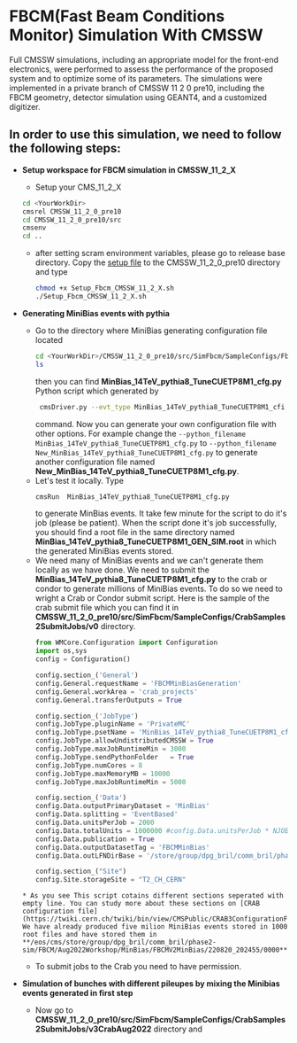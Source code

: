 # FBCM(Fast Beam Conditions Monitor) Simulation With CMSSW
Full CMSSW simulations, including an appropriate model for the front-end electronics, were performed to assess the performance of the proposed system and to optimize some of its parameters. The simulations were implemented in a private branch of CMSSW 11 2 0 pre10, including the FBCM geometry, detector simulation using GEANT4, and a customized digitizer. 
## In order to use this simulation, we need to follow the following steps:
* **Setup workspace for FBCM simulation in CMSSW_11_2_X**
  * Setup your CMS_11_2_X
   ```sh
   cd <YourWorkDir>
   cmsrel CMSSW_11_2_0_pre10
   cd CMSSW_11_2_0_pre10/src
   cmsenv
   cd ..
   ```
   *    after setting scram environment variables, please go to release base directory. Copy the [setup          file](https://github.com/m-sedghi/cmssw/blob/CMSSW_11_2_FbcmBcm1f/SimFbcm) to the  CMSSW_11_2_0_pre10 directory and type 
         ```sh
         chmod +x Setup_Fbcm_CMSSW_11_2_X.sh
         ./Setup_Fbcm_CMSSW_11_2_X.sh
        ```
   
* **Generating MiniBias events with pythia**
   * Go to the  directory where MiniBias generating configuration file located
     ```sh
     cd <YourWorkDir>/CMSSW_11_2_0_pre10/src/SimFbcm/SampleConfigs/Fbcm2022Aug
     ls
     ```
      then you can find **MinBias_14TeV_pythia8_TuneCUETP8M1_cfg.py** Python script which generated by 
       ```sh
        cmsDriver.py --evt_type MinBias_14TeV_pythia8_TuneCUETP8M1_cfi -s GEN,SIM --mc --fileout file:MinBias_14TeV_pythia8_TuneCUETP8M1_GEN_SIM.root --conditions auto:phase2_realistic --era Phase2  --datatier GEN-SIM --geometry Extended2026D81 --eventcontent FEVTDEBUG --pileup=NoPileUp --python_filename MinBias_14TeV_pythia8_TuneCUETP8M1_cfg.py --customise Configuration/DataProcessing/Utils.addMonitoring --nThreads 8 -n 40 --no_exe
        ```
       command. Now you can generate your own configuration file with other options. For example change the  `--python_filename MinBias_14TeV_pythia8_TuneCUETP8M1_cfg.py` to `--python_filename New_MinBias_14TeV_pythia8_TuneCUETP8M1_cfg.py` to generate another configuration file named **New_MinBias_14TeV_pythia8_TuneCUETP8M1_cfg.py**.
    * Let's test it locally. Type 
      ```sh
      cmsRun  MinBias_14TeV_pythia8_TuneCUETP8M1_cfg.py
      ```
      to generate MinBias events. It take few minute for the script to do it's job (please be patient). When the script done it's job successfully, you should find a root file in the same directory named **MinBias_14TeV_pythia8_TuneCUETP8M1_GEN_SIM.root** in which the generated MiniBias events stored.
     * We need many of MiniBias events and we can't generate them locally as we have done. We need to submit the **MinBias_14TeV_pythia8_TuneCUETP8M1_cfg.py** to the crab or condor to generate millions of MiniBias events. To do so we need to wright a Crab or Condor submit script. Here is the sample of the crab submit file which you can find it in  **CMSSW_11_2_0_pre10/src/SimFbcm/SampleConfigs/CrabSamples2SubmitJobs/v0** directory.
       ```py
       from WMCore.Configuration import Configuration
       import os,sys
       config = Configuration()

       config.section_('General')
       config.General.requestName = 'FBCMMinBiasGeneration'
       config.General.workArea = 'crab_projects'
       config.General.transferOutputs = True

       config.section_('JobType')
       config.JobType.pluginName = 'PrivateMC'
       config.JobType.psetName = 'MinBias_14TeV_pythia8_TuneCUETP8M1_cfg.py'
       config.JobType.allowUndistributedCMSSW = True
       config.JobType.maxJobRuntimeMin = 3000
       config.JobType.sendPythonFolder	 = True
       config.JobType.numCores = 8
       config.JobType.maxMemoryMB = 10000
       config.JobType.maxJobRuntimeMin = 5000

       config.section_('Data')
       config.Data.outputPrimaryDataset = 'MinBias'
       config.Data.splitting = 'EventBased'
       config.Data.unitsPerJob = 2000
       config.Data.totalUnits = 1000000 #config.Data.unitsPerJob * NJOBS
       config.Data.publication = True
       config.Data.outputDatasetTag = 'FBCMMinBias'
       config.Data.outLFNDirBase = '/store/group/dpg_bril/comm_bril/phase2-sim/FBCM/'

       config.section_("Site")
       config.Site.storageSite = "T2_CH_CERN"
       ```
      * As you see This script cotains different sections seperated with empty line. You can study more about these sections on [CRAB configuration file](https://twiki.cern.ch/twiki/bin/view/CMSPublic/CRAB3ConfigurationFile). We have already produced five milion MiniBias events stored in 1000 root files and have stored them in **/eos/cms/store/group/dpg_bril/comm_bril/phase2-sim/FBCM/Aug2022Workshop/MinBias/FBCMV2MinBias/220820_202455/0000**.
     * To submit jobs to the Crab you need to have permission. 
      
* **Simulation of bunches with different pileupes by mixing the Minibias events generated in first step**
  * Now go to **CMSSW_11_2_0_pre10/src/SimFbcm/SampleConfigs/CrabSamples2SubmitJobs/v3CrabAug2022** directory and  
